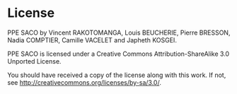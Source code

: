 License
===
PPE SACO by Vincent RAKOTOMANGA, Louis BEUCHERIE, Pierre BRESSON, Nadia COMPTIER, Camille VACELET and Japheth KOSGEI.

PPE SACO is licensed under a Creative Commons Attribution-ShareAlike 3.0 Unported License.

You should have received a copy of the license along with this work.  If not, see <http://creativecommons.org/licenses/by-sa/3.0/>.
